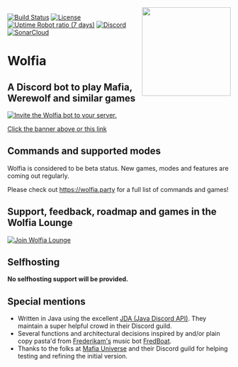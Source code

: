 <img align="right" src="https://i.imgur.com/kAFbbuE.png" height="200" width="200">

[![Build Status](https://img.shields.io/github/workflow/status/wolfiabot/Wolfia/Build?style=flat-square)](https://github.com/wolfiabot/Wolfia/actions/workflows/build.yaml)
[![License](https://img.shields.io/github/license/wolfiabot/wolfia.svg?style=flat-square)]()
[![Uptime Robot ratio (7 days)](https://img.shields.io/uptimerobot/ratio/7/m785556907-c9756379df3db09306af6eda.svg?style=flat-square)]()
[![Discord](https://img.shields.io/discord/315944983754571796.svg?style=flat-square)](https://discord.gg/nvcfX3q)  
[![SonarCloud](https://sonarcloud.io/images/project_badges/sonarcloud-black.svg)](https://sonarcloud.io/dashboard?id=space.npstr.wolfia%3Awolfia)

# Wolfia

## A Discord bot to play Mafia, Werewolf and similar games

[![Invite the Wolfia bot to your server.](http://i.imgur.com/qEWSU6D.png)](https://bot.wolfia.party/invite)

[Click the banner above or this link](https://bot.wolfia.party/invite)

## Commands and supported modes

Wolfia is considered to be beta status. New games, modes and features are coming out regularly.

Please check out https://wolfia.party for a full list of commands and games!


## Support, feedback, roadmap and games in the Wolfia Lounge

[![Join Wolfia Lounge](https://discord.com/api/guilds/315944983754571796/embed.png?style=banner2)](https://discord.gg/nvcfX3q)


## Selfhosting

**No selfhosting support will be provided.**

## Special mentions
- Written in Java using the excellent [JDA (Java Discord API)](https://github.com/DV8FromTheWorld/JDA). They maintain a super helpful crowd in their Discord guild.
- Several functions and architectural decisions inspired by and/or plain copy pasta'd from [Frederikam's](https://github.com/Frederikam) music bot [FredBoat](https://github.com/Frederikam/FredBoat).
- Thanks to the folks at [Mafia Universe](http://www.mafiauniverse.com) and their Discord guild for helping testing and refining the initial version.
